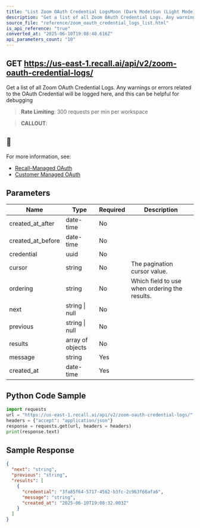 ```yaml
---
title: "List Zoom OAuth Credential LogsMoon (Dark Mode)Sun (Light Mode)"
description: "Get a list of all Zoom OAuth Credential Logs. Any warnings or errors related to the OAuth Credential will be logged here, and this can be helpful for debugging. This endpoint is rate limited to: 300 requests per min per workspace"
source_file: "reference/zoom_oauth_credential_logs_list.html"
is_api_reference: "true"
converted_at: "2025-06-10T19:08:40.616Z"
api_parameters_count: "10"
---
```

## GET https://us-east-1.recall.ai/api/v2/zoom-oauth-credential-logs/

Get a list of all Zoom OAuth Credential Logs. Any warnings or errors related to the OAuth Credential will be logged here, and this can be helpful for debugging

> **Rate Limiting**: 300 requests per min per workspace

> **CALLOUT**:

## 📘

For more information, see:
- [Recall-Managed OAuth](/docs/recall-managed-oauth#calling-the-recall-api.md)
- [Customer Managed OAuth](/docs/customer-managed-oauth#registering-the-callback-url-in-the-recall-api.md)
## Parameters

| Name | Type | Required | Description |
| --- | --- | --- | --- |
| created_at_after | date-time | No |  |
| created_at_before | date-time | No |  |
| credential | uuid | No |  |
| cursor | string | No | The pagination cursor value. |
| ordering | string | No | Which field to use when ordering the results. |
| next | string \| null | No |  |
| previous | string \| null | No |  |
| results | array of objects | No |  |
| message | string | Yes |  |
| created_at | date-time | Yes |  |

## Python Code Sample

```python
import requests
url = "https://us-east-1.recall.ai/api/v2/zoom-oauth-credential-logs/"
headers = {"accept": "application/json"}
response = requests.get(url, headers = headers)
print(response.text)
```

## Sample Response

```json
{
  "next": "string",
  "previous": "string",
  "results": [
    {
      "credential": "3fa85f64-5717-4562-b3fc-2c963f66afa6",
      "message": "string",
      "created_at": "2025-06-10T19:08:32.003Z"
    }
  ]
}
```
